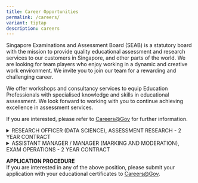 ```yaml
---
title: Career Opportunities
permalink: /careers/
variant: tiptap
description: careers
---
```

<p>Singapore Examinations and Assessment Board (SEAB) is a statutory board
with the mission to provide quality educational assessment and research
services to our customers in Singapore, and other parts of the world. We
are looking for team players who enjoy working in a dynamic and creative
work environment. We invite you to join our team for a rewarding and challenging
career.</p>
<p>We offer workshops and consultancy services to equip Education Professionals
with specialised knowledge and skills in educational assessment. We look
forward to working with you to continue achieving excellence in assessment
services.</p>
<p>If you are interested, please refer to <a href="https://www.careers.gov.sg/" rel="noopener noreferrer nofollow" target="_blank"><u>Careers@Gov</u></a>&nbsp;for further
information.</p>
<p></p>
<div data-type="detailGroup" class="isomer-accordion isomer-accordion-white">
<details class="isomer-details">
<summary>RESEARCH OFFICER (DATA SCIENCE), ASSESSMENT RESEARCH - 2 YEAR CONTRACT</summary>
<div data-type="detailsContent" class="isomer-details-content">
<p></p>
<p><strong>RESPONSIBILITIES</strong>
</p>
<p>Successful applicant will play an active role in handling, analysing and
mining data to provide meaning analysis and visualisation for decision
making.&nbsp;The key responsibilities include:&nbsp;&nbsp;</p>
<ul data-tight="true" class="tight">
<li>
<p>Analyse large amount of data for trends and patterns, and build predictive
models and machine learning algorithms</p>
</li>
<li>
<p>Apply sound methodologies in data science, statistical analysis and data
mining</p>
</li>
<li>
<p>Perform data visualisation to derive insights and value-add to decision
making</p>
</li>
<li>
<p>Develop automated marking models for different subjects with constructed
responses ranging from answers that are one sentence in length to complex
answers requiring an essay or analysis</p>
<p></p>
</li>
</ul>
<p><strong>&nbsp;</strong>
</p>
<p><strong>REQUIREMENTS</strong>
</p>
<ul data-tight="true" class="tight">
<li>
<p>Tertiary Qualification in Data Science, or Computer Science, or Statistics,
with a minimum of 2-3 years’ experience in manipulating data sets, building
statistical models and hands-on experience in machine learning applications</p>
</li>
<li>
<p>Fresh graduates with relevant exposure can be considered</p>
</li>
<li>
<p>Strong in programming experience and proficient in Python/R/C++</p>
</li>
<li>
<p>Possess knowledge of a variety of machine learning techniques, such as
clustering, recommender systems, Natural Language Processing, Deep learning
etc., and their real-world applications</p>
</li>
<li>
<p>Possess knowledge of advanced statistical techniques and concepts, such
as regression, properties of distributions, statistical tests and proper
usage, etc.</p>
</li>
</ul>
</div>
</details>
<details class="isomer-details">
<summary>ASSISTANT MANAGER / MANAGER (MARKING AND MODERATION), EXAM OPERATIONS
- 2 YEAR CONTRACT</summary>
<div data-type="detailsContent" class="isomer-details-content">
<p></p>
<p><strong>RESPONSIBILITIES</strong>
</p>
<p>Successful applicant will play an active role inmanaging post-examination
activities.&nbsp;The key responsibilities include:&nbsp;</p>
<p></p>
<p>Resource Planning and Procurement&nbsp;</p>
<ul data-tight="true" class="tight">
<li>
<p>Plan and nominate qualified marking/moderation personnel to ensure the
accuracy of marking/moderation</p>
</li>
<li>
<p>Source and secure appropriate venues, considering factors such as capacity,
accessibility, and necessary facilities</p>
</li>
<li>
<p>Procure, configure, and distribute essential equipment and materials to
support marking processes</p>
</li>
<li>
<p>Develop and prepare communication materials, training programmes, and
instructions for all stakeholders</p>
<p></p>
</li>
</ul>
<p>Oversee the conduct of Post-Examination Activities</p>
<ul data-tight="true" class="tight">
<li>
<p>Supervise all post-examination activities, ensuring adherence to protocols
and timelines</p>
</li>
<li>
<p>Provide first-level logistical support to address immediate concerns and
minimise disruptions</p>
</li>
<li>
<p>Work with vendor to deliver technical assistance for digital marking platforms,
ensuring smooth operation and swift resolution of any issues</p>
</li>
<li>
<p>Track progress in real-time, proactively addressing potential delays</p>
</li>
<li>
<p>Support the script digitisation process, ensuring timely availability
of examination materials</p>
</li>
</ul>
<p></p>
<p>Examination Results Management</p>
<ul data-tight="true" class="tight">
<li>
<p>Implement procedures for processing and collating examination marks and
results</p>
</li>
<li>
<p>Conduct comprehensive checks to verify the accuracy and integrity of all
marks and results</p>
</li>
</ul>
<p></p>
<p>Process and System Improvement</p>
<ul data-tight="true" class="tight">
<li>
<p>Facilitate after-action reviews and perform data analysis to identify
areas for enhancement</p>
</li>
<li>
<p>Develop and implement targeted process improvements to increase efficiency
and effectiveness in future examination cycles</p>
</li>
<li>
<p>Participate in requirement gatherings and User Acceptance Testing to improve
systems</p>
</li>
</ul>
<p></p>
<p><strong>REQUIREMENTS</strong>
</p>
<ul data-tight="true" class="tight">
<li>
<p>Preferably a bachelor’s degree with at least 2 years of relevant experience
in educational assessment or examination management</p>
</li>
<li>
<p>Experience in project management and knowledge of procurement processes</p>
</li>
<li>
<p>Possess strong organisational, problem-solving and planning skills</p>
</li>
<li>
<p>Able to lead and coordinate small group or project teams</p>
</li>
<li>
<p>A team player with excellent communication and interpersonal skills</p>
</li>
<li>
<p>Able to work under pressure, meet deadlines, and demonstrate adaptability</p>
</li>
<li>
<p>Proficiency in data analysis and interpretation</p>
</li>
<li>
<p>Proficiency in Microsoft Office suite or equivalent, with a good understanding
of IT systems and basic troubleshooting skills</p>
</li>
</ul>
</div>
</details>
</div>
<p><strong>APPLICATION PROCEDURE</strong>
<br>If you are interested in any of the above position, please submit your
application with your educational certificates to&nbsp;<a href="https://www.careers.hrp.gov.sg/sap/bc/ui5_ui5/sap/ZGERCFA004/index.html?search-keyword=seab" rel="noopener noreferrer nofollow" target="_blank"><u>Careers@Gov</u></a>.</p>